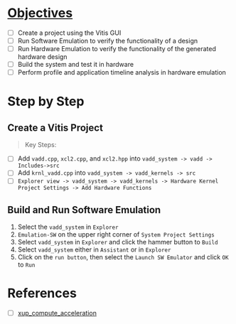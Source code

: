 # [Objectives](https://xilinx.github.io/xup_compute_acceleration/Vitis_intro-1.html)

- [ ] Create a project using the Vitis GUI
- [ ] Run Software Emulation to verify the functionality of a design
- [ ] Run Hardware Emulation to verify the functionality of the generated hardware design
- [ ] Build the system and test it in hardware
- [ ] Perform profile and application timeline analysis in hardware emulation

# Step by Step

## Create a Vitis Project
> Key Steps:
- [ ] Add `vadd.cpp`, `xcl2.cpp`, and `xcl2.hpp` into `vadd_system -> vadd -> Includes->src`
- [ ] Add `krnl_vadd.cpp` into `vadd_system -> vadd_kernels -> src`
- [ ] `Explorer view -> vadd_system -> vadd_kernels -> Hardware Kernel Project Settings -> Add Hardware Functions`

## Build and Run Software Emulation

1. Select the `vadd_system` in `Explorer`
2. `Emulation-SW` on the upper right corner of `System Project Settings`
3. Select `vadd_system` in `Explorer` and click the hammer button to `Build`
4. Select `vadd_system` either in `Assistant` or in `Explorer`
5. Click on the `run button`, then select the `Launch SW Emulator` and click `OK` to `Run`





# References

- [ ] [xup_compute_acceleration](https://github.com/Xilinx/xup_compute_acceleration)



